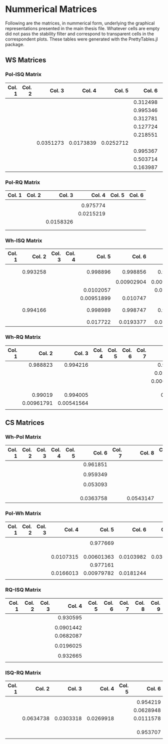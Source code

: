# Nummerical Matrices
Following are the matrices, in nummerical form, underlying the graphical representations presented in the main thesis file. Whatever cells are empty did not pass the stability filter and correspond to transparent cells in the correspondent plots. These tables were generated with the PrettyTables.jl package.

## WS Matrices
### Pol-ISQ Matrix
| **Col. 1** | **Col. 2** | **Col. 3** | **Col. 4** | **Col. 5** | **Col. 6** | **Col. 7** | **Col. 8** | **Col. 9** |
|-----------:|-----------:|-----------:|-----------:|-----------:|-----------:|-----------:|-----------:|-----------:|
|            |            |            |            |            | 0.312498   |            |            |            |
|            |            |            |            |            | 0.995346   |            |            |            |
|            |            |            |            |            | 0.312781   |            |            |            |
|            |            |            |            |            | 0.127724   |            |            |            |
|            |            |            |            |            | 0.218551   |            |            |            |
|            |            | 0.0351273  | 0.0173839  | 0.0252712  |            |            |            | 0.0222845  |
|            |            |            |            |            | 0.995367   |            |            |            |
|            |            |            |            |            | 0.503714   |            |            |            |
|            |            |            |            |            | 0.163987   |            |            |            |

### Pol-RQ Matrix
| **Col. 1** | **Col. 2** | **Col. 3** | **Col. 4** | **Col. 5** | **Col. 6** |
|-----------:|-----------:|-----------:|-----------:|-----------:|-----------:|
|            |            |            |            |            |            |
|            |            |            | 0.975774   |            |            |
|            |            |            | 0.0215219  |            |            |
|            |            | 0.0158326  |            |            |            |
|            |            |            |            |            |            |
|            |            |            |            |            |            |

### Wh-ISQ Matrix
| **Col. 1** | **Col. 2** | **Col. 3** | **Col. 4** | **Col. 5** | **Col. 6** | **Col. 7** | **Col. 8** | **Col. 9** | **Col. 10** | **Col. 11** | **Col. 12** | **Col. 13** |
|-----------:|-----------:|-----------:|-----------:|-----------:|-----------:|-----------:|-----------:|-----------:|------------:|------------:|------------:|------------:|
|            |            |            |            |            |            |            |            |            |             |             |             |             |
|            |            |            |            |            |            |            |            |            |             |             |             |             |
|            | 0.993258   |            |            | 0.998896   | 0.998856   | 0.998647   | 0.993727   |            |             |             |             | 0.998122    |
|            |            |            |            |            |            |            |            |            |             |             |             |             |
|            |            |            |            |            | 0.00902904 | 0.00931945 |            |            |             |             |             | 0.0130827   |
|            |            |            |            | 0.0102057  |            | 0.0112823  |            |            |             |             |             | 0.0144822   |
|            |            |            |            | 0.00951899 | 0.010747   |            |            |            |             |             |             | 0.014982    |
|            |            |            |            |            |            |            |            |            |             |             |             |             |
|            |            |            |            |            |            |            |            |            |             |             |             |             |
|            | 0.994166   |            |            | 0.998989   | 0.998747   | 0.998722   | 0.993864   |            |             |             |             | 0.998245    |
|            |            |            |            |            |            |            |            |            |             |             |             |             |
|            |            |            |            |            |            |            |            |            |             |             |             |             |
|            |            |            |            | 0.017722   | 0.0193377  | 0.0214056  |            |            |             |             |             |             |

### Wh-RQ Matrix
| **Col. 1** | **Col. 2** | **Col. 3** | **Col. 4** | **Col. 5** | **Col. 6** | **Col. 7** | **Col. 8** | **Col. 9** |
|-----------:|-----------:|-----------:|-----------:|-----------:|-----------:|-----------:|-----------:|-----------:|
|            | 0.988823   | 0.994216   |            |            |            |            | 0.997725   |            |
|            |            |            |            |            |            |            | 0.0230738  |            |
|            |            |            |            |            |            |            | 0.00633483 |            |
|            |            |            |            |            |            |            |            |            |
|            |            |            |            |            |            |            |            |            |
|            |            |            |            |            |            |            |            |            |
|            | 0.99019    | 0.994005   |            |            |            |            | 0.99793    |            |
|            | 0.00961791 | 0.00541564 |            |            |            |            |            |            |
|            |            |            |            |            |            |            |            |            |


## CS Matrices

### Wh-Pol Matrix
| **Col. 1** | **Col. 2** | **Col. 3** | **Col. 4** | **Col. 5** | **Col. 6** | **Col. 7** | **Col. 8** | **Col. 9** |
|-----------:|-----------:|-----------:|-----------:|-----------:|-----------:|-----------:|-----------:|-----------:|
|            |            |            |            |            | 0.961851   |            |            |            |
|            |            |            |            |            |            |            |            |            |
|            |            |            |            |            | 0.959349   |            |            |            |
|            |            |            |            |            |            |            |            |            |
|            |            |            |            |            | 0.053093   |            |            |            |
|            |            |            |            |            |            |            |            |            |
|            |            |            |            |            |            |            |            |            |
|            |            |            |            |            |            |            |            |            |
|            |            |            |            |            | 0.0363758  |            | 0.0543147  |            |

### Pol-Wh Matrix
| **Col. 1** | **Col. 2** | **Col. 3** | **Col. 4** | **Col. 5** | **Col. 6** | **Col. 7** | **Col. 8** | **Col. 9** |
|-----------:|-----------:|-----------:|-----------:|-----------:|-----------:|-----------:|-----------:|-----------:|
|            |            |            |            |            |            |            |            |            |
|            |            |            |            | 0.977669   |            |            |            | 0.9826     |
|            |            |            |            |            |            |            |            |            |
|            |            |            |            |            |            |            |            |            |
|            |            |            |            |            |            |            |            |            |
|            |            |            | 0.0107315  | 0.00601363 | 0.0103982  | 0.036746   |            | 0.00464138 |
|            |            |            |            | 0.977161   |            |            |            | 0.982625   |
|            |            |            | 0.0166013  | 0.00979782 | 0.0181244  |            |            | 0.00736089 |
|            |            |            |            |            |            |            |            |            |

### RQ-ISQ Matrix
| **Col. 1** | **Col. 2** | **Col. 3** | **Col. 4** | **Col. 5** | **Col. 6** | **Col. 7** | **Col. 8** | **Col. 9** |
|-----------:|-----------:|-----------:|-----------:|-----------:|-----------:|-----------:|-----------:|-----------:|
|            |            |            | 0.930595   |            |            |            |            |            |
|            |            |            |            |            |            |            |            |            |
|            |            |            | 0.0901442  |            |            |            |            |            |
|            |            |            | 0.0682087  |            |            |            |            |            |
|            |            |            |            |            |            |            |            |            |
|            |            |            | 0.0196025  |            |            |            |            |            |
|            |            |            |            |            |            |            |            |            |
|            |            |            | 0.932665   |            |            |            |            |            |
|            |            |            |            |            |            |            |            |            |

### ISQ-RQ Matrix
| **Col. 1** | **Col. 2** | **Col. 3** | **Col. 4** | **Col. 5** | **Col. 6** | **Col. 7** | **Col. 8** | **Col. 9** |
|-----------:|-----------:|-----------:|-----------:|-----------:|-----------:|-----------:|-----------:|-----------:|
|            |            |            |            |            |            |            |            |            |
|            |            |            |            |            | 0.954219   |            |            |            |
|            |            |            |            |            | 0.0628948  |            |            |            |
|            | 0.0634738  | 0.0303318  | 0.0269918  |            | 0.0111578  |            |            |            |
|            |            |            |            |            |            |            |            |            |
|            |            |            |            |            |            |            |            |            |
|            |            |            |            |            |            |            |            |            |
|            |            |            |            |            | 0.953707   |            |            |            |
|            |            |            |            |            |            |            |            |            |


